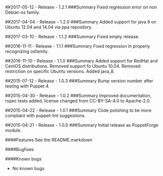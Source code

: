 ##2017-05-12 - Release - 1.2.1
###Summary
Fixed regression error on non Debian os family.

##2017-04-04 - Release - 1.2.0
###Summary
Added support for java 8 on Ubuntu 12.04 and 14.04 via ppa repository.

##2017-03-10 - Release - 1.1.2
###Summary
Fixed empty release.

##2016-11-11 - Release - 1.1.1
###Summary
Fixed regression in properly recognizing osfamily.

##2016-11-10 - Release - 1.1.0
###Summary
Added support for RedHat and CentOS distributions.
Removed support fo Ubuntu 10.04.
Removed restriction on specific Ubuntu versions.
Added java_8.

##2015-07-12 - Release - 1.0.3
###Summary
Bump version number after testing with Puppet 4.

##2015-04-30 - Release - 1.0.2
###Summary
Improved documentation, rspec tests added, license changed from CC-BY-SA-4.0 to Apache-2.0.

##2015-04-22 - Release - 1.0.1
###Summary
Code polishing to be more compliant with puppet-lint suggestions.

##2015-04-21 - Release - 1.0.0
###Summary
Initial release as PuppetForge module.

####Features
See the README.markdown

####Bugfixes

####Known bugs
* No known bugs
